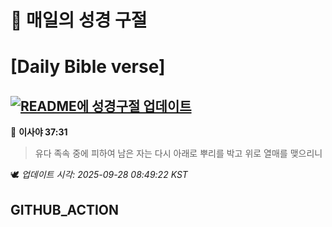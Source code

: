 # 🙏 매일의 성경 구절
# [Daily Bible verse]
## [![README에 성경구절 업데이트](https://github.com/DONGSUKA/first_test/actions/workflows/update-readme-bible.yml/badge.svg)](https://github.com/DONGSUKA/first_test/actions/workflows/update-readme-bible.yml)
<!-- START_BIBLE_VERSE -->
📖 **이사야 37:31**
> 유다 족속 중에 피하여 남은 자는 다시 아래로 뿌리를 박고 위로 열매를 맺으리니

🕊️ _업데이트 시각: 2025-09-28 08:49:22 KST_
  <!-- END_BIBLE_VERSE -->
## GITHUB_ACTION
